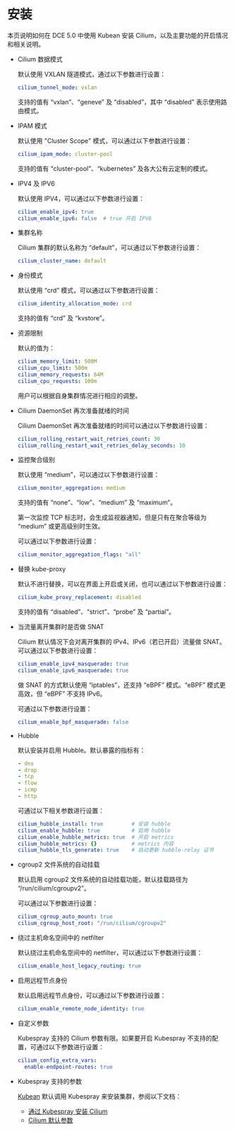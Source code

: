 # 安装

本页说明如何在 DCE 5.0 中使用 Kubean 安装 Cilium，以及主要功能的开启情况和相关说明。

- Cilium 数据模式

    默认使用 VXLAN 隧道模式，通过以下参数进行设置：

    ```yaml
    cilium_tunnel_mode: vxlan
    ```

    支持的值有 “vxlan”、“geneve” 及 “disabled”，其中 “disabled” 表示使用路由模式。

- IPAM 模式

    默认使用 "Cluster Scope" 模式，可以通过以下参数进行设置：

    ```yaml
    cilium_ipam_mode: cluster-pool
    ```

    支持的值有 “cluster-pool”、“kubernetes” 及各大公有云定制的模式。

- IPV4 及 IPV6

    默认使用 IPV4，可以通过以下参数进行设置：

    ```yaml
    cilium_enable_ipv4: true
    cilium_enable_ipv6: false  # true 开启 IPV6
    ```

- 集群名称

    Cilium 集群的默认名称为 “default”，可以通过以下参数进行设置：

    ```yaml
    cilium_cluster_name: default
    ```

- 身份模式

    默认使用 “crd” 模式，可以通过以下参数进行设置：

    ```yaml
    cilium_identity_allocation_mode: crd
    ```

    支持的值有 “crd” 及 “kvstore”。

- 资源限制

    默认的值为：

    ```yaml
    cilium_memory_limit: 500M
    cilium_cpu_limit: 500m
    cilium_memory_requests: 64M
    cilium_cpu_requests: 100m
    ```

    用户可以根据自身集群情况进行相应的调整。

- Cilium DaemonSet 再次准备就绪的时间

    Cilium DaemonSet 再次准备就绪的时间可以通过以下参数进行设置：

    ```yaml
    cilium_rolling_restart_wait_retries_count: 30
    cilium_rolling_restart_wait_retries_delay_seconds: 10
    ```

- 监控聚合级别

    默认使用 “medium”，可以通过以下参数进行设置：

    ```yaml
    cilium_monitor_aggregation: medium
    ```

    支持的值有 “none”、“low”、“medium” 及 “maximum”。

    第一次监控 TCP 标志时，会生成监视器通知，但是只有在聚合等级为 “medium” 或更高级别时生效。

    可以通过以下参数进行设置：

    ```yaml
    cilium_monitor_aggregation_flags: "all"
    ```

- 替换 kube-proxy

    默认不进行替换，可以在界面上开启或关闭，也可以通过以下参数进行设置：

    ```yaml
    cilium_kube_proxy_replacement: disabled
    ```

    支持的值有 “disabled”、“strict”、“probe” 及 “partial”。

- 当流量离开集群时是否做 SNAT

    Cilium 默认情况下会对离开集群的 IPv4、IPv6（若已开启）流量做 SNAT。可以通过以下参数进行设置：

    ```yaml
    cilium_enable_ipv4_masquerade: true
    cilium_enable_ipv6_masquerade: true
    ```

    做 SNAT 的方式默认使用 “iptables”，还支持 “eBPF” 模式。“eBPF” 模式更高效，但 “eBPF” 不支持 IPv6。

    可通过以下参数进行设置：

    ```yaml
    cilium_enable_bpf_masquerade: false
    ```

- Hubble

    默认安装并启用 Hubble。默认暴露的指标有：

    ```yaml
    - dns
    - drop
    - tcp
    - flow
    - icmp
    - http
    ```

    可通过以下相关参数进行设置：

    ```yaml
    cilium_hubble_install: true         # 安装 hubble
    cilium_enable_hubble: true          # 启用 hubble
    cilium_enable_hubble_metrics: true  # 开启 metrics
    cilium_hubble_metrics: {}           # metrics 内容
    cilium_hubble_tls_generate: true    # 自动更新 hubble-relay 证书
    ```

- cgroup2 文件系统的自动挂载

    默认启用 cgroup2 文件系统的自动挂载功能，默认挂载路径为 “/run/cilium/cgroupv2”。

    可以通过以下参数进行设置：

    ```yaml
    cilium_cgroup_auto_mount: true
    cilium_cgroup_host_root: "/run/cilium/cgroupv2"
    ```

- 绕过主机命名空间中的 netfilter

    默认绕过主机命名空间中的 netfilter，可以通过以下参数进行设置：

    ```yaml
    cilium_enable_host_legacy_routing: true
    ```

- 启用远程节点身份

    默认启用远程节点身份，可以通过以下参数进行设置：

    ```yaml
    cilium_enable_remote_node_identity: true
    ```

- 自定义参数

    Kubespray 支持的 Cilium 参数有限。如果要开启 Kubespray 不支持的配置，可通过以下参数进行设置：

    ```yaml
    cilium_config_extra_vars:
      enable-endpoint-routes: true
    ```

- Kubespray 支持的参数

    [Kubean](../../../community/kubean.md) 默认调用 Kubespray 来安装集群，参阅以下文档：

    - [通过 Kubespray 安装 Cilium](https://github.com/kubernetes-sigs/kubespray/blob/master/docs/cilium.md)
    - [Cilium 默认参数](https://github.com/kubernetes-sigs/kubespray/blob/b289f533b3b49ecf03baf755bd18b2da48608b3f/roles/network_plugin/cilium/defaults/main.yml)
